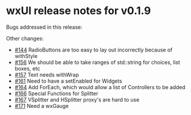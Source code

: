 # wxUI release notes for v0.1.9

Bugs addressed in this release:

Other changes:

* [#144](../../issues/144) RadioButtons are too easy to lay out incorrectly because of withStyle
* [#156](../../issues/156) We should be able to take ranges of std::string for choices, list boxes, etc
* [#157](../../issues/157) Text needs withWrap
* [#161](../../issues/161) Need to have a setEnabled for Widgets
* [#164](../../issues/164) Add ForEach, which would allow a list of Controllers to be added
* [#166](../../issues/166) Special Functions for Splitter
* [#167](../../issues/167) VSplitter and HSplitter proxy's are hard to use
* [#171](../../issues/171) Need a wxGauge

